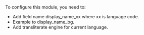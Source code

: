 To configure this module, you need to:

- Add field name display_name_xx where xx is language code.
- Example to display_name_bg.
- Add transliterate engine for current language.
